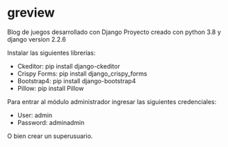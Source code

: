 # greview
Blog de juegos desarrollado con Django
Proyecto creado con python 3.8 y django version 2.2.6

Instalar las siguientes librerías:
- Ckeditor: pip install django-ckeditor
- Crispy Forms: pip install django_crispy_forms
- Bootstrap4: pip install django-bootstrap4
- Pillow: pip install Pillow

Para entrar al módulo administrador ingresar las siguientes credenciales:
- User: admin
- Password: adminadmin

O bien crear un superusuario.
